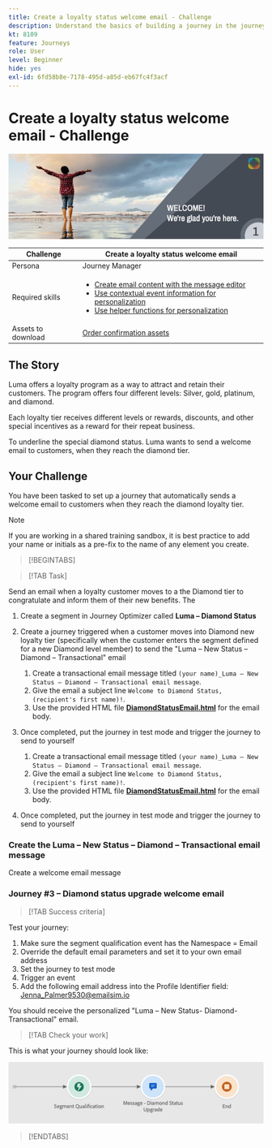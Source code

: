 ```yaml
---
title: Create a loyalty status welcome email - Challenge
description: Understand the basics of building a journey in the journey canvas.
kt: 8109
feature: Journeys
role: User
level: Beginner
hide: yes
exl-id: 6fd58b8e-7178-495d-a85d-eb67fc4f3acf
---
```

# Create a loyalty status welcome email - Challenge

![AJO Loyalty status welcome email - Challenge Banner](/help/challenges/assets/email-assets/luma-transactional-onboarding-1.png)

|Challenge|Create a loyalty status welcome email|
|---|---|
|Persona|Journey Manager|
|Required skills|<ul><li>[Create email content with the message editor](https://experienceleague.adobe.com/docs/journey-optimizer-learn/tutorials/create-messages/create-email-content-with-the-message-editor.html?lang=en)</li> <li>[Use contextual event information for personalization](https://experienceleague.adobe.com/docs/journey-optimizer-learn/tutorials/personalize-content/use-contextual-event-information-for-personalization.html?lang=en)</li><li>[Use helper functions for personalization](https://experienceleague.adobe.com/docs/journey-optimizer-learn/tutorials/personalize-content/use-helper-functions-for-personalization.html?lang=en)</li></ul>|
|Assets to download|[Order confirmation assets](/help/challenges/assets/email-assets/order-confirmation-assets.zip)|

## The Story

Luma offers a loyalty program as a way to attract and retain their customers. The program offers four different levels: Silver, gold, platinum, and diamond.

Each loyalty tier receives different levels or rewards, discounts, and other special incentives as a reward for their repeat business.

To underline the special diamond status. Luma wants to send a welcome email to customers, when they reach the diamond tier.

## Your Challenge

You have been tasked to set up a journey that automatically sends a welcome email to customers when they reach the diamond loyalty tier.

>[!NOTE]
> If you are working in a shared training sandbox, it is best practice to add your name or initials as a pre-fix to the name of any element you create.

>[!BEGINTABS]

>[!TAB Task]

Send an email when a loyalty customer moves to a the Diamond tier to congratulate and inform them of their new benefits. The 

1.   Create a segment in Journey Optimizer called **Luma – Diamond Status**
2.   Create a journey triggered when a customer moves into Diamond new loyalty tier (specifically when the customer enters the segment defined for a new Diamond level member) to send the "Luma – New Status – Diamond – Transactional" email
     1. Create a transactional email message titled `(your name)_Luma – New Status – Diamond – Transactional email message`.
     2. Give the email a subject line `Welcome to Diamond Status, (recipient's first name)!`.
     3. Use the provided HTML file **[DiamondStatusEmail.html](/help/challenges/assets/email-assets/DiamondStatusEmail.html)** for the email body.
3.  Once completed, put the journey in test mode and trigger the journey to send to yourself  

    1. Create a transactional email message titled `(your name)_Luma – New Status – Diamond – Transactional email message`.
    1. Give the email a subject line `Welcome to Diamond Status, (recipient's first name)!`.
    1. Use the provided HTML file **[DiamondStatusEmail.html](/help/challenges/assets/email-assets/DiamondStatusEmail.html)** for the email body.

1. Once completed, put the journey in test mode and trigger the journey to send to yourself  

### Create the Luma – New Status – Diamond – Transactional email message

Create a welcome email message 

### **Journey #3 – Diamond status upgrade welcome email**


>[!TAB Success criteria]

Test your journey: 

1. Make sure the segment qualification event has the  Namespace  = Email 
1. Override the default email parameters and set it to your own email address 
1. Set the journey to test mode 
1. Trigger an event 
1. Add the following email address into the Profile Identifier field: Jenna_Palmer9530@emailsim.io 

You should receive the personalized "Luma – New Status- Diamond-Transactional" email. 

>[!TAB Check your work]

This is what your journey should look like: 

![Diamond-status-upgrade-journey](/help/challenges/assets/journey-luma-diamond-status-upgrade.png)

>[!ENDTABS]
